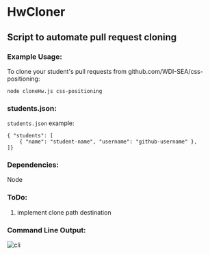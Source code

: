 # HwCloner
## Script to automate pull request cloning

### Example Usage:
To clone your student's pull requests from github.com/WDI-SEA/css-positioning:

`node cloneHw.js css-positioning`

### students.json:
`students.json` example:
```
{ "students": [
    { "name": "student-name", "username": "github-username" },
]}
```
### Dependencies:
Node

### ToDo: 
1. implement clone path destination

### Command Line Output: 
![cli](https://i.imgur.com/xO6kaDr.png)
